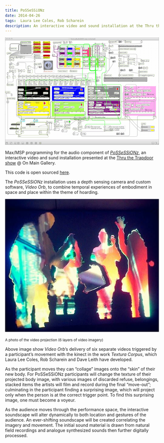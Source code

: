 ```yaml
---
title: PoSSeSSiONz
date: 2014-04-26
tags:  Laura Lee Coles, Rob Scharein
description: An interactive video and sound installation at the Thru the Trapdoor
---
```


<img src="/images/possessionz/max.png"><div class="caption Bv" data-bv="max.png"></div>

Max/MSP programming for the audio component of <a target="_blank" href="https://thruthetrapdoor.onmaingallery.ca/possessionz/"><i>PoSSeSSiONz</i></a>, an interactive video and sund installation presented at the <a target="_blank" href="https://thruthetrapdoor.onmaingallery.ca/">Thru the Trapdoor show</a> @ On Main Gallery.

This code is open sourced <a target="_blank" href="https://github.com/daveleit/Panopoly">here</a>.

<!-- more -->

The <i>PoSSeSSiONz</i> installation uses a depth sensing camera and custom software, <i>Video Orb</i>, to combine temporal experiences of embodiment in space and place within the theme of hoarding.

<img src="/images/possessionz/orb.jpg"><div class="caption"><small>A photo of the video projection (6 layers of video imagery)</small></div>

Above image show <i>Video Orb</i>’s delivery of six separate videos triggered by a participant’s movement with the kinect in the work <i>Textura Corpus</i>, which Laura Lee Coles, Rob Scharein and Dave Leith have developed.

As the participant moves they can “collage” images onto the “skin” of their new body. For PoSSeSSiONz participants will change the texture of their projected body image, with various images of discarded refuse, belongings, stacked items the artists will film and record during the final “move-out”; culminating in the participant finding a surprising image, which will project only when the person is at the correct trigger point. To find this surprising image, one must become a voyeur.

As the audience moves through the performance space, the interactive soundscape will alter dynamically to both location and gestures of the audience. An ever-shifting soundscape will be created correlating the imagery and movement. The initial sound material is drawn from natural field recordings and analogue synthesized sounds then further digitally processed.

<br>

